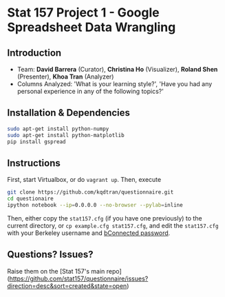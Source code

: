 Stat 157 Project 1 - Google Spreadsheet Data Wrangling
======================================================

Introduction
------------
* Team: **David Barrera** (Curator), **Christina Ho** (Visualizer), **Roland Shen** (Presenter), **Khoa Tran** (Analyzer)
* Columns Analyzed: 'What is your learning style?', 'Have you had any personal experience in any of the following topics?'


Installation & Dependencies
---------------------------

```bash
sudo apt-get install python-numpy    
sudo apt-get install python-matplotlib    
pip install gspread    
```


Instructions
------------

First, start Virtualbox, or do `vagrant up`. Then, execute

```bash
git clone https://github.com/kqdtran/questionnaire.git    
cd questionaire    
ipython notebook --ip=0.0.0.0 --no-browser --pylab=inline
```

Then, either copy the `stat157.cfg` (if you have one previously) to the current directory, 
or `cp example.cfg stat157.cfg`, and edit the `stat157.cfg` with your Berkeley username and 
[bConnected password](https://idc.berkeley.edu/mmk/auth/index).   


Questions? Issues?
------------------

Raise them on the [Stat 157's main repo]
(https://github.com/stat157/questionnaire/issues?direction=desc&sort=created&state=open)

